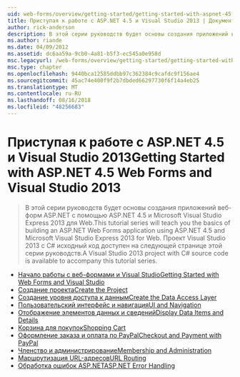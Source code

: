 ```yaml
---
uid: web-forms/overview/getting-started/getting-started-with-aspnet-45-web-forms/index
title: Приступая к работе с ASP.NET 4.5 и Visual Studio 2013 | Документация Майкрософт
author: rick-anderson
description: В этой серии руководств будет основы создания приложений веб-форм ASP.NET с помощью ASP.NET 4.5 и Visual Studio 2013 Express для Web. Излюбленной...
ms.author: riande
ms.date: 04/09/2012
ms.assetid: dc6aa59a-9cb0-4a81-b5f3-ec545a0e958d
msc.legacyurl: /web-forms/overview/getting-started/getting-started-with-aspnet-45-web-forms
msc.type: chapter
ms.openlocfilehash: 9440bca12585ddbb97c362384c9cafdc9f156ae4
ms.sourcegitcommit: 45ac74e400f9f2b7dbded66297730f6f14a4eb25
ms.translationtype: MT
ms.contentlocale: ru-RU
ms.lasthandoff: 08/16/2018
ms.locfileid: "48256683"
---
```

<a name="getting-started-with-aspnet-45-web-forms-and-visual-studio-2013"></a><span data-ttu-id="371fd-104">Приступая к работе с ASP.NET 4.5 и Visual Studio 2013</span><span class="sxs-lookup"><span data-stu-id="371fd-104">Getting Started with ASP.NET 4.5 Web Forms and Visual Studio 2013</span></span>
====================
> <span data-ttu-id="371fd-105">В этой серии руководств будет основы создания приложений веб-форм ASP.NET с помощью ASP.NET 4.5 и Microsoft Visual Studio Express 2013 для Web.</span><span class="sxs-lookup"><span data-stu-id="371fd-105">This tutorial series will teach you the basics of building an ASP.NET Web Forms application using ASP.NET 4.5 and Microsoft Visual Studio Express 2013 for Web.</span></span> <span data-ttu-id="371fd-106">Проект Visual Studio 2013 с C# исходный код доступен на следующей странице этой серии руководств.</span><span class="sxs-lookup"><span data-stu-id="371fd-106">A Visual Studio 2013 project with C# source code is available to accompany this tutorial series.</span></span>


- [<span data-ttu-id="371fd-107">Начало работы с веб-формами и Visual Studio</span><span class="sxs-lookup"><span data-stu-id="371fd-107">Getting Started with Web Forms and Visual Studio</span></span>](introduction-and-overview.md)
- [<span data-ttu-id="371fd-108">Создание проекта</span><span class="sxs-lookup"><span data-stu-id="371fd-108">Create the Project</span></span>](create-the-project.md)
- [<span data-ttu-id="371fd-109">Создание уровня доступа к данным</span><span class="sxs-lookup"><span data-stu-id="371fd-109">Create the Data Access Layer</span></span>](create_the_data_access_layer.md)
- [<span data-ttu-id="371fd-110">Пользовательский интерфейс и навигация</span><span class="sxs-lookup"><span data-stu-id="371fd-110">UI and Navigation</span></span>](ui_and_navigation.md)
- [<span data-ttu-id="371fd-111">Отображение элементов данных и сведений</span><span class="sxs-lookup"><span data-stu-id="371fd-111">Display Data Items and Details</span></span>](display_data_items_and_details.md)
- [<span data-ttu-id="371fd-112">Корзина для покупок</span><span class="sxs-lookup"><span data-stu-id="371fd-112">Shopping Cart</span></span>](shopping-cart.md)
- [<span data-ttu-id="371fd-113">Оформление заказа и оплата по PayPal</span><span class="sxs-lookup"><span data-stu-id="371fd-113">Checkout and Payment with PayPal</span></span>](checkout-and-payment-with-paypal.md)
- [<span data-ttu-id="371fd-114">Членство и администрирование</span><span class="sxs-lookup"><span data-stu-id="371fd-114">Membership and Administration</span></span>](membership-and-administration.md)
- [<span data-ttu-id="371fd-115">Маршрутизация URL-адресов</span><span class="sxs-lookup"><span data-stu-id="371fd-115">URL Routing</span></span>](url-routing.md)
- [<span data-ttu-id="371fd-116">Обработка ошибок ASP.NET</span><span class="sxs-lookup"><span data-stu-id="371fd-116">ASP.NET Error Handling</span></span>](aspnet-error-handling.md)
